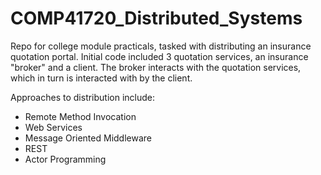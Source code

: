 # COMP41720_Distributed_Systems
Repo for college module practicals, tasked with distributing an insurance quotation portal. Initial code included 3 quotation services, an insurance "broker" and a client. The broker interacts with the quotation services, which in turn is interacted with by the client.

Approaches to distribution include:

- Remote Method Invocation
- Web Services
- Message Oriented Middleware
- REST
- Actor Programming